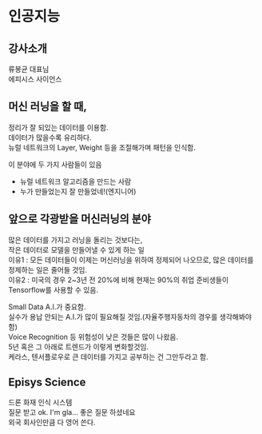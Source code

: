 # 인공지능
## 강사소개
류봉균 대표님  
에피시스 사이언스  
## 머신 러닝을 할 때,
정리가 잘 되있는 데이터를 이용함.  
데이터가 많을수록 유리하다.  
뉴럴 네트워크의 Layer, Weight 등을 조절해가며 패턴을 인식함.

이 분야에 두 가지 사람들이 있음  
- 뉴럴 네트워크 알고리즘을 만드는 사람
- 누가 만들었는지 잘 만들었네!(엔지니어)  

## 앞으로 각광받을 머신러닝의 분야
많은 데이터를 가지고 러닝을 돌리는 것보다는,  
작은 데이터로 모델을 만들어낼 수 있게 하는 일  
이유1 : 모든 데이터들이 이제는 머신러닝을 위하여 정제되어 나오므로, 많은 데이터를 정제하는 일은 줄어들 것임.  
이유2 : 미국의 경우 2~3년 전 20%에 비해 현재는 90%의 취업 준비생들이 Tensorflow를 사용할 수 있음.

Small Data A.I.가 중요함.  
실수가 용납 안되는 A.I.가 많이 필요해질 것임.(자율주행자동차의 경우를 생각해봐야 함)  
Voice Recognition 등 위험성이 낮은 것들은 많이 나왔음.  
5년 혹은 그 아래로 트렌드가 이렇게 변화할것임.  
케라스, 텐서플로우로 큰 데이터를 가지고 공부하는 건 그만두라고 함.  

## Episys Science
드론 화재 인식 시스템  
질문 받고 ok. I'm gla... 좋은 질문 하셨네요  
외국 회사인만큼 다 영어 쓴다.  

